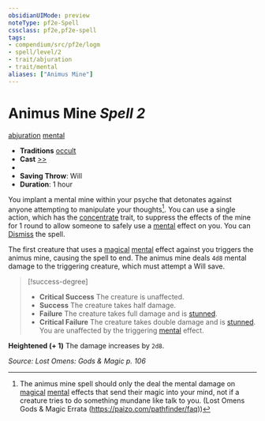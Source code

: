 ```yaml
---
obsidianUIMode: preview
noteType: pf2e-Spell
cssclass: pf2e,pf2e-spell
tags:
- compendium/src/pf2e/logm
- spell/level/2
- trait/abjuration
- trait/mental
aliases: ["Animus Mine"]
---
```

# Animus Mine *Spell 2*   
[abjuration](rules/traits/abjuration.md "Abjuration School Trait")  [mental](rules/traits/mental.md "Mental Effect Trait")  

- **Traditions** [occult](rules/traits/occult.md "Occult Tradition Trait")
- **Cast** [>>](rules/core-rulebook/chapter-9-playing-the-game.md#Actions "Two-Action") 
- 
- **Saving Throw**: Will
- **Duration**: 1 hour

You implant a mental mine within your psyche that detonates against anyone attempting to manipulate your thoughts[^1]. You can use a single action, which has the [concentrate](rules/traits/concentrate.md "Concentrate Action & Ability Trait") trait, to suppress the effects of the mine for 1 round to allow someone to safely use a [mental](rules/traits/mental.md "Mental Effect Trait") effect on you. You can [Dismiss](rules/actions/dismiss.md) the spell.

The first creature that uses a [magical](rules/traits/magical.md "Magical Item Trait") [mental](rules/traits/mental.md "Mental Effect Trait") effect against you triggers the animus mine, causing the spell to end. The animus mine deals `4d8` mental damage to the triggering creature, which must attempt a Will save.

> [!success-degree] 
> - **Critical Success** The creature is unaffected.
> - **Success** The creature takes half damage.
> - **Failure** The creature takes full damage and is [stunned](rules/conditions.md#Stunned).
> - **Critical Failure** The creature takes double damage and is [stunned](rules/conditions.md#Stunned). You are unaffected by the triggering [mental](rules/traits/mental.md "Mental Effect Trait") effect.

[^1]: The animus mine spell should only the deal the mental damage on [magical](rules/traits/magical.md "Magical Item Trait") [mental](rules/traits/mental.md "Mental Effect Trait") effects that send their magic into your mind, not if a creature tries to do something mundane like talk to you. (Lost Omens Gods & Magic Errata (https://paizo.com/pathfinder/faq))

**Heightened (+ 1)** The damage increases by `2d8`.

*Source: Lost Omens: Gods & Magic p. 106*